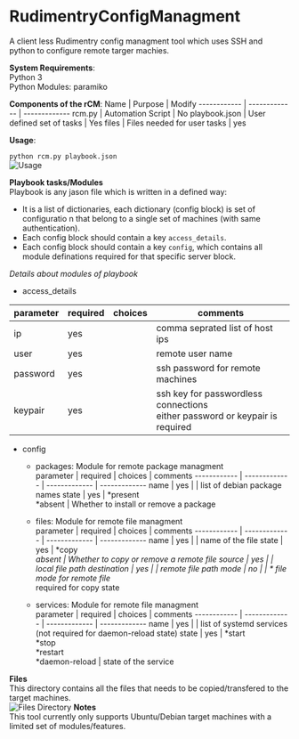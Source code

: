 # RudimentryConfigManagment
  A client less Rudimentry config managment tool which uses SSH and python to configure remote targer machies.<br>

**System Requirements**:<br>
  Python 3<br>
  Python Modules: paramiko

**Components of the rCM**:
  Name | Purpose | Modify
  ------------ | ------------- | -------------
  rcm.py | Automation Script | No
  playbook.json | User defined set of tasks | Yes
  files | Files needed for user tasks <directory> | yes

**Usage**:<br/>
  
  ```python rcm.py playbook.json```<br/>
  ![Usage](usage.png)
  
**Playbook tasks/Modules**<br/>
  Playbook is any jason file which is written in a defined way:
  - It is a list of dictionaries, each dictionary (config block) is set of configuratio n that belong to a single set of machines (with same authentication).
  - Each config block should contain a key `access_details`.
  - Each config block should contain a key `config`, which contains all module definations required for that specific server block.<br>
  
_Details about modules of playbook_<br/>
  - access_details<br>
  
  parameter |	required |	choices |	comments
  ------------ | ------------- | ------------- | -------------
  ip | yes |  | comma seprated list of host ips
  user | yes | | remote user name
  password | yes | | ssh password for remote machines
  keypair | yes | | ssh key for passwordless connections<br> either password or keypair is required
  
  - config<br>
    - packages: Module for remote package managment<br>
      parameter |	required |	choices |	comments
      ------------ | ------------- | ------------- | -------------
      name | yes | | list of debian package names
      state | yes | *present<br> *absent | Whether to install or remove a package
  
    - files: Module for remote file managment<br>
      parameter |	required |	choices |	comments
      ------------ | ------------- | ------------- | -------------
      name | yes | | name of the file
      state | yes | *copy<br> *absent | Whether to copy or remove a remote file
      source | yes | | local file path
      destination | yes | | remote file path
      mode | no | | * file mode for remote file<br>* required for copy state
    - services: Module for remote file managment<br>
      parameter |	required |	choices |	comments
      ------------ | ------------- | ------------- | -------------
      name | yes | | list of systemd services<br>(not required for daemon-reload state)
      state | yes | *start<br>*stop<br>*restart<br>*daemon-reload | state of the service
      
  
  
  
**Files**<br/>
  This directory contains all the files that needs to be copied/transfered to the target machines.<br>
  ![Files Directory](files.png)
**Notes**<br/>
  This tool currently only supports Ubuntu/Debian target machines with a limited set of modules/features.


